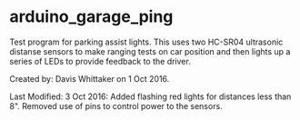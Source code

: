 # arduino_garage_ping
Test program for parking assist lights.  This uses two HC-SR04 ultrasonic distanse sensors to make ranging tests on car position and then lights up a series of LEDs to provide feedback to the driver.

Created by: Davis Whittaker on 1 Oct 2016.

Last Modified: 3 Oct 2016: Added flashing red lights for distances less than 8". Removed use of pins to control power to the sensors.
